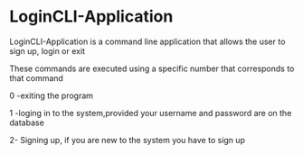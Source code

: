 # LoginCLI-Application
LoginCLI-Application is a command line application that allows the user to sign up, login or exit 

These commands are executed using a specific number that corresponds to that command

0 -exiting the program

1 -loging in to the system,provided your username and password are on the database

2- Signing up, if you are new to the system you have to sign up

